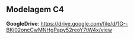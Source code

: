 ## Modelagem C4

**GoogleDrive**: https://drive.google.com/file/d/1G--BKj02oncCwMNHgPapy52reoY7tW4x/view
